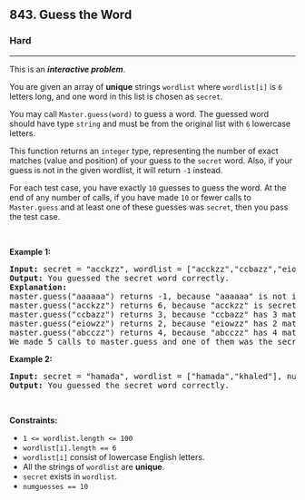 <h2>843. Guess the Word</h2><h3>Hard</h3><hr><div><p>This is an <strong><em>interactive problem</em></strong>.</p>

<p>You are given an array of <strong>unique</strong> strings <code>wordlist</code> where <code>wordlist[i]</code> is <code>6</code> letters long, and one word in this list is chosen as <code>secret</code>.</p>

<p>You may call <code>Master.guess(word)</code> to guess a word. The guessed word should have type <code>string</code> and must be from the original list with <code>6</code> lowercase letters.</p>

<p>This function returns an <code>integer</code> type, representing the number of exact matches (value and position) of your guess to the <code>secret</code> word. Also, if your guess is not in the given wordlist, it will return <code>-1</code> instead.</p>

<p>For each test case, you have exactly <code>10</code> guesses to guess the word. At the end of any number of calls, if you have made <code>10</code> or fewer calls to <code>Master.guess</code> and at least one of these guesses was <code>secret</code>, then you pass the test case.</p>

<p>&nbsp;</p>
<p><strong>Example 1:</strong></p>

<pre><strong>Input:</strong> secret = "acckzz", wordlist = ["acckzz","ccbazz","eiowzz","abcczz"], numguesses = 10
<strong>Output:</strong> You guessed the secret word correctly.
<strong>Explanation:</strong>
master.guess("aaaaaa") returns -1, because "aaaaaa" is not in wordlist.
master.guess("acckzz") returns 6, because "acckzz" is secret and has all 6 matches.
master.guess("ccbazz") returns 3, because "ccbazz" has 3 matches.
master.guess("eiowzz") returns 2, because "eiowzz" has 2 matches.
master.guess("abcczz") returns 4, because "abcczz" has 4 matches.
We made 5 calls to master.guess and one of them was the secret, so we pass the test case.
</pre>

<p><strong>Example 2:</strong></p>

<pre><strong>Input:</strong> secret = "hamada", wordlist = ["hamada","khaled"], numguesses = 10
<strong>Output:</strong> You guessed the secret word correctly.
</pre>

<p>&nbsp;</p>
<p><strong>Constraints:</strong></p>

<ul>
	<li><code>1 &lt;= wordlist.length &lt;= 100</code></li>
	<li><code>wordlist[i].length == 6</code></li>
	<li><code>wordlist[i]</code> consist of lowercase English letters.</li>
	<li>All the strings of <code>wordlist</code> are <strong>unique</strong>.</li>
	<li><code>secret</code> exists in <code>wordlist</code>.</li>
	<li><code>numguesses == 10</code></li>
</ul>
</div>